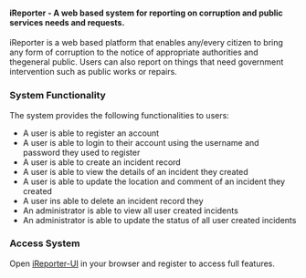 #### iReporter - A web based system for reporting on corruption and public services needs and requests.

iReporter is a web based platform that enables any/every citizen to bring any form of corruption to the notice of appropriate authorities and thegeneral public. Users can also report on things that need government intervention such as public works or repairs.

### System Functionality
The system provides the following functionalities to users:
* A user is able to register an account
* A user is able to login to their account using the username and password they used to register
* A user is able to create an incident record
* A user is able to view the details of an incident they created
* A user is able to update the location and comment of an incident they created
* A user ins able to delete an incident record they
* An administrator is able to view all user created incidents
* An administrator is able to update the status of all user created incidents



### Access System
Open [iReporter-UI](https://ogiste.github.io/ireporter/UI/index.html) in your browser and register to access full features.
